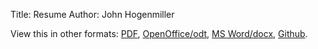 Title: Resume
Author: John Hogenmiller

View this in other formats: [PDF][pdf], [OpenOffice/odt][odt], [MS Word/docx][docx], [Github][gh].

[id]: http://example.com/  "Optional Title Here"
[pdf]: https://github.com/ytjohn/resume/blob/master/output/johnhogenmiller.pdf "Pdf Format"
[odt]: https://github.com/ytjohn/resume/blob/master/output/johnhogenmiller.odt "OpenDocument/OpenOffice/LibreOffice"
[docx]: https://github.com/ytjohn/resume/blob/master/output/johnhogenmiller.docx "Microsoft Office/docx"
[gh]: https://github.com/ytjohn/resume/ "My github resume repository!"

